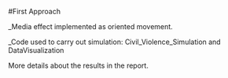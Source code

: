 #First Approach

_Media effect implemented as oriented movement.

_Code used to carry out simulation: Civil_Violence_Simulation and DataVisualization


More details about the results in the report. 